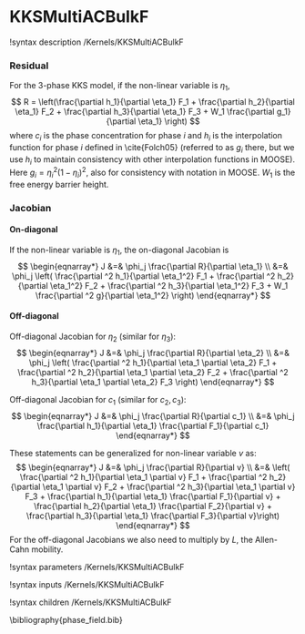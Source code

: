 # KKSMultiACBulkF
!syntax description /Kernels/KKSMultiACBulkF

### Residual

For the 3-phase KKS model, if the non-linear variable is $\eta_1$,
$$
R = \left(\frac{\partial h_1}{\partial \eta_1} F_1 + \frac{\partial h_2}{\partial \eta_1} F_2 + \frac{\partial h_3}{\partial \eta_1} F_3 + W_1 \frac{\partial  g_1}{\partial  \eta_1} \right)
$$
where $c_i$ is the phase concentration for phase $i$ and $h_i$ is the interpolation
function for phase $i$ defined in \cite{Folch05} (referred to as $g_i$ there, but we use $h_i$ to maintain consistency with other interpolation functions in MOOSE). Here $g_i = \eta_i^2 (1-\eta_i)^2$, also for consistency with notation in MOOSE. $W_1$ is the free energy barrier height.

### Jacobian

#### On-diagonal
If the non-linear variable is $\eta_1$, the on-diagonal Jacobian is
$$
\begin{eqnarray*}
J &=& \phi_j \frac{\partial R}{\partial \eta_1} \\
&=& \phi_j \left( \frac{\partial ^2 h_1}{\partial  \eta_1^2} F_1 + \frac{\partial ^2 h_2}{\partial  \eta_1^2} F_2 + \frac{\partial ^2 h_3}{\partial  \eta_1^2} F_3 + W_1 \frac{\partial ^2 g}{\partial \eta_1^2} \right)
\end{eqnarray*}
$$


#### Off-diagonal

Off-diagonal Jacobian for $\eta_2$ (similar for $\eta_3$):
$$
\begin{eqnarray*}
J &=& \phi_j \frac{\partial R}{\partial \eta_2} \\
&=& \phi_j \left( \frac{\partial ^2 h_1}{\partial  \eta_1 \partial  \eta_2} F_1 + \frac{\partial ^2 h_2}{\partial  \eta_1 \partial  \eta_2} F_2 + \frac{\partial ^2 h_3}{\partial  \eta_1 \partial  \eta_2} F_3 \right)
\end{eqnarray*}
$$

Off-diagonal Jacobian for $c_1$ (similar for $c_2, c_3$):
$$
\begin{eqnarray*}
J &=& \phi_j \frac{\partial R}{\partial c_1} \\
&=& \phi_j \frac{\partial  h_1}{\partial  \eta_1} \frac{\partial  F_1}{\partial  c_1}
\end{eqnarray*}
$$

These statements can be generalized for non-linear variable $v$ as:
$$
\begin{eqnarray*}
J &=& \phi_j \frac{\partial R}{\partial v} \\
&=& \left( \frac{\partial ^2 h_1}{\partial  \eta_1 \partial  v} F_1 + \frac{\partial ^2 h_2}{\partial  \eta_1 \partial  v} F_2 + \frac{\partial ^2 h_3}{\partial  \eta_1 \partial  v} F_3 + \frac{\partial  h_1}{\partial  \eta_1} \frac{\partial  F_1}{\partial  v} + \frac{\partial  h_2}{\partial  \eta_1} \frac{\partial  F_2}{\partial  v} + \frac{\partial  h_3}{\partial  \eta_1} \frac{\partial  F_3}{\partial  v}\right)
\end{eqnarray*}
$$
For the off-diagonal Jacobians we also need to multiply by $L$, the Allen-Cahn mobility.

!syntax parameters /Kernels/KKSMultiACBulkF

!syntax inputs /Kernels/KKSMultiACBulkF

!syntax children /Kernels/KKSMultiACBulkF

\bibliography{phase_field.bib}
